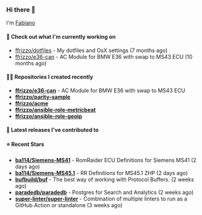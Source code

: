 ### Hi there 👋

I'm [Fabiano](https://ffrizzo.com)

#### 👷 Check out what I'm currently working on


- [ffrizzo/dotfiles](https://github.com/ffrizzo/dotfiles) - My dotfiles and OsX settings (7 months ago)
- [ffrizzo/e36-can](https://github.com/ffrizzo/e36-can) - AC Module for BMW E36 with swap to MS43 ECU (10 months ago)

#### 👨‍💻 Repositories I created recently
- **[ffrizzo/e36-can](https://github.com/ffrizzo/e36-can)** - AC Module for BMW E36 with swap to MS43 ECU
- **[ffrizzo/parity-sample](https://github.com/ffrizzo/parity-sample)**
- **[ffrizzo/acme](https://github.com/ffrizzo/acme)**
- **[ffrizzo/ansible-role-metricbeat](https://github.com/ffrizzo/ansible-role-metricbeat)**
- **[ffrizzo/ansible-role-geoip](https://github.com/ffrizzo/ansible-role-geoip)**

#### 🚀 Latest releases I've contributed to



#### ⭐ Recent Stars


- **[ba114/Siemens-MS41](https://github.com/ba114/Siemens-MS41)** - RomRaider ECU Definitions for Siemens MS41 (2 days ago)
- **[ba114/Siemens-MS45.1](https://github.com/ba114/Siemens-MS45.1)** - RR Definitions for MS45.1 ZHP (2 days ago)
- **[bufbuild/buf](https://github.com/bufbuild/buf)** - The best way of working with Protocol Buffers. (2 weeks ago)
- **[paradedb/paradedb](https://github.com/paradedb/paradedb)** - Postgres for Search and Analytics (2 weeks ago)
- **[super-linter/super-linter](https://github.com/super-linter/super-linter)** - Combination of multiple linters to run as a GitHub Action or standalone (3 weeks ago)
